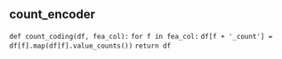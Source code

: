 ## count_encoder

`def count_coding(df, fea_col):`
    `for f in fea_col:`
        `df[f + '_count'] = df[f].map(df[f].value_counts())`
    `return df`

